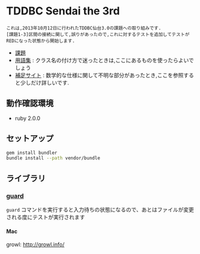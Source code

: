 TDDBC Sendai the 3rd
====================================

    これは,2013年10月12日に行われたTDDBC仙台3.0の課題への取り組みです.
    [課題1-3]区間の接続に関して,誤りがあったので,これに対するテストを追加してテストがREDになった状態から開始します.

  + [課題](http://devtesting.jp/tddbc/?TDDBC%E4%BB%99%E5%8F%B003%2F%E8%AA%B2%E9%A1%8C)
  + [用語集](http://devtesting.jp/tddbc/?TDDBC%E4%BB%99%E5%8F%B003%2F%E8%AA%B2%E9%A1%8C%E7%94%A8%E8%AA%9E%E9%9B%86)
  : クラス名の付け方で迷ったときは,ここにあるものを使ったらよいでしょう
  + [補足サイト](http://w3e.kanazawa-it.ac.jp/math/category/other/syuugou/henkan-tex.cgi?target=/math/category/other/syuugou/kukann.html)
  : 数学的な仕様に関して不明な部分があったとき,ここを参照すると少しだけ詳しいです.

## 動作確認環境
* ruby 2.0.0

## セットアップ
```bash
gem install bundler
bundle install --path vendor/bundle
```

## ライブラリ
### [guard](https://github.com/guard/guard)
`guard` コマンドを実行すると入力待ちの状態になるので、あとはファイルが変更される度にテストが実行されます

#### Mac
growl: http://growl.info/
